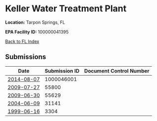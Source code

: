 # Keller Water Treatment Plant

**Location:** Tarpon Springs, FL

**EPA Facility ID:** 100000041395

[Back to FL Index](../../index.md)

## Submissions

| Date | Submission ID | Document Control Number |
|------|--------------|-------------------------|
| [2014-08-07](submissions/1000046001.md) | 1000046001 |  |
| [2009-07-27](submissions/55800.md) | 55800 |  |
| [2009-06-30](submissions/55629.md) | 55629 |  |
| [2004-06-09](submissions/31141.md) | 31141 |  |
| [1999-06-16](submissions/3304.md) | 3304 |  |
